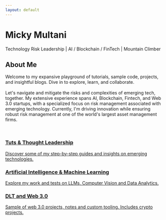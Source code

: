 ```yaml
---
layout: default
---
```


<!-- Floating Header -->
<div id="floating-header">
    <h1>Micky Multani</h1>
    <p>Technology Risk Leadership | AI / Blockchain / FinTech | Mountain Climber</p>
</div>

<!-- Dynamic Blurb -->
<div id="dynamic-blurb">
    <h2>About Me</h2>
    <p>
        Welcome to my expansive playground of tutorials, sample code, projects, and insightful blogs. Dive in to explore, learn, and collaborate. <br><br>
        Let's navigate and mitigate the risks and complexities of emerging tech, together. My extensive experience spans AI, Blockchain, Fintech, and Web 3.0 startups, with a specialized focus on risk management associated with emerging technology. Currently, I'm driving innovation while ensuring robust risk management at one of the world's largest asset management firms.
    </p>
    <br>
    <p id="typewriter"></p>
</div>

<!-- Floating Navigation Boxes -->
<div id="floating-nav">
    <a href="./tutorials/" class="nav-box">
        <h3>Tuts & Thought Leadership</h3>
        <p>Discover some of my step-by-step guides and insights on emerging technologies.</p>
    </a>
    <a href="./ai-projects/" class="nav-box">
        <h3>Artificial Intelligence & Machine Learning</h3>
        <p>Explore my work and tests on LLMs, Computer Vision and Data Analytics.</p>
    </a>
    <a href="./blockchain-projects/" class="nav-box">
        <h3>DLT and Web 3.0</h3>
        <p>Sample of web 3.0 projects, notes and custom tooling. Includes crypto projects.</p>
    </a>
</div>